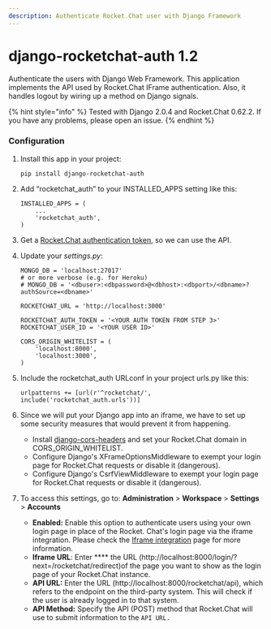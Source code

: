 ```yaml
---
description: Authenticate Rocket.Chat user with Django Framework
---
```


# django-rocketchat-auth 1.2

Authenticate the users with Django Web Framework. This application implements the API used by Rocket.Chat IFrame authentication. Also, it handles logout by wiring up a method on Django signals.

{% hint style="info" %}
Tested with Django 2.0.4 and Rocket.Chat 0.62.2. If you have any problems, please open an issue.
{% endhint %}

### Configuration

1.  Install this app in your project:

    ```
    pip install django-rocketchat-auth
    ```
2.  Add “rocketchat\_auth” to your INSTALLED\_APPS setting like this:

    ```
    INSTALLED_APPS = (
        ...
        'rocketchat_auth',
    )
    ```
3. Get a [Rocket.Chat authentication token](https://docs.rocket.chat/guides/user-guides/user-panel/managing-your-account/personal-access-token#creating-a-personal-access-token), so we can use the API.
4.  Update your _settings.py_:

    ```
    MONGO_DB = 'localhost:27017'
    # or more verbose (e.g. for Heroku)
    # MONGO_DB = '<dbuser>:<dbpassword>@<dbhost>:<dbport>/<dbname>?authSource=<dbname>'

    ROCKETCHAT_URL = 'http://localhost:3000'

    ROCKETCHAT_AUTH_TOKEN = '<YOUR AUTH TOKEN FROM STEP 3>'
    ROCKETCHAT_USER_ID = '<YOUR USER ID>'

    CORS_ORIGIN_WHITELIST = (
        'localhost:8000',
        'localhost:3000',
    )
    ```
5.  Include the rocketchat\_auth URLconf in your project urls.py like this:

    ```
    urlpatterns += [url(r'^rocketchat/', include('rocketchat_auth.urls'))]
    ```
6. Since we will put your Django app into an iframe, we have to set up some security measures that would prevent it from happening.
   * Install [django-cors-headers](https://github.com/ottoyiu/django-cors-headers) and set your Rocket.Chat domain in CORS\_ORIGIN\_WHITELIST.
   * Configure Django's XFrameOptionsMiddleware to exempt your login page for Rocket.Chat requests or disable it (dangerous).
   * Configure Django's CsrfViewMiddleware to exempt your login page for Rocket.Chat requests or disable it (dangerous).
7. To access this settings, go to: **Administration** > **Workspace** > **Settings** > **Accounts**
   * **Enabled:** Enable this option to authenticate users using your own login page in place of the Rocket. Chat's login page via the iframe integration. Please check the [Iframe integration](https://developer.rocket.chat/rocket.chat/iframe-integration) page for more information.
   * **Iframe URL**: Enter **** the URL (http://localhost:8000/login/?next=/rocketchat/redirect)of the page you want to show as the login page of your Rocket.Chat instance.
   * **API URL:**  Enter the URL (http://localhost:8000/rocketchat/api), which refers to the endpoint on the third-party system. This will check if the user is already logged in to that system.&#x20;
   * **API Method:** Specify the API (POST) method that Rocket.Chat will use to submit information to the `API URL.`
